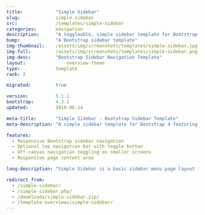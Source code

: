 ```yaml
---
title:            "Simple Sidebar"
slug:             simple-sidebar
src:              /templates/simple-sidebar
categories:       navigation
description:      "A toggleable, simple sidebar template for Bootstrap 4 featuring a responsive sidebar navigation menu and a top navigation bar"
bump:             "A Bootstrap sidebar template"
img-thumbnail:    /assets/img/screenshots/templates/simple-sidebar.jpg
img-full:         /assets/img/screenshots/templates/simple-sidebar.png
img-desc:         "Bootstrap Sidebar Navigation Template"
layout:		    	  overview-theme
type:             template
rank: 2

migrated:         true

version:          5.1.1
bootstrap:        4.3.1
updated:          2019-06-14

meta-title:       "Simple Sidebar - Bootstrap Sidebar Template"
meta-description: "A simple sidebar template for Bootstrap 4 featuring responsive sidebar navigation. All Start Bootstrap templates are free to download and open source."

features:
  - Responsive Bootstrap sidebar navigation
  - Optional top navigation bar with toggle button
  - Off-canvas navigation toggling on smaller screens
  - Responsive page content area

long-description: "Simple Sidebar is a basic sidebar menu page layout for Bootstrap websites with off canvas navigation on smaller screen sizes. It is a great starting point for minimal dashboard web apps, or general websites with a toggleable sidebar."

redirect_from:
  - /simple-sidebar/
  - /simple-sidebar.php/
  - /downloads/simple-sidebar.zip/
  - /template-overviews/simple-sidebar/
---
```

